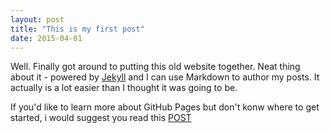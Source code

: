 ```yaml
---
layout: post
title: "This is my first post"
date: 2015-04-01
---
```


Well. Finally got around to putting this old website together. Neat thing about it - powered by [Jekyll](http://jekyllrb.com) 
and I can use Markdown to author my posts. It actually is a lot easier than I thought it was going to be.

If you'd like to learn more about GitHub Pages but don't konw where to get started, i would suggest you read this [POST](http://jmcglone.com/guides/github-pages/)
